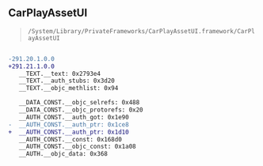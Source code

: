 ## CarPlayAssetUI

> `/System/Library/PrivateFrameworks/CarPlayAssetUI.framework/CarPlayAssetUI`

```diff

-291.20.1.0.0
+291.21.1.0.0
   __TEXT.__text: 0x2793e4
   __TEXT.__auth_stubs: 0x3d20
   __TEXT.__objc_methlist: 0x94

   __DATA_CONST.__objc_selrefs: 0x488
   __DATA_CONST.__objc_protorefs: 0x20
   __AUTH_CONST.__auth_got: 0x1e90
-  __AUTH_CONST.__auth_ptr: 0x1ce8
+  __AUTH_CONST.__auth_ptr: 0x1d10
   __AUTH_CONST.__const: 0x168d0
   __AUTH_CONST.__objc_const: 0x1a08
   __AUTH.__objc_data: 0x368

```
